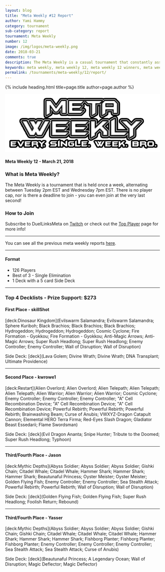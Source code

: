 ```yaml
---
layout: blog
title: "Meta Weekly #12 Report"
author: Yami Hammy
category: tournament
sub-category: report
tournament: Meta Weekly
number: 12
image: /img/logos/meta-weekly.png
date: 2018-03-21
comments: true
description: The Meta Weekly is a casual tournament that constantly assesses the ever changing Meta. Check out the report of these Top Players, their decks, and Prizes!
keywords: meta weekly, meta weekly 12, meta weekly 12 winners, meta weekly 12 decks, tournament, Dkayed, aliens, snipe hunter, volcanics, volcanic rocket, blaze accelerator, aliens, water, fish
permalink: /tournaments/meta-weekly/12/report/
---
```


{% include heading.html title=page.title author=page.author %}

![](/img/logos/meta-weekly.png)

#### Meta Weekly 12 - March 21, 2018

### What is Meta Weekly?
The Meta Weekly is a tournament that is held once a week, alternating between Tuesday 2pm EST and Wednesday 7pm EST. There is no player cap, nor is there a deadline to join - you can even join at the very last second!

### How to Join
Subscribe to DuelLinksMeta on [Twitch](https://www.twitch.tv/duellinksmeta) or check out the [Top Player](/discord/) page for more info!

---

You can see all the previous meta weekly reports [here](/tournaments/meta-weekly/).

---

#### Format
- 126 Players
- Best of 3 - Single Elimination 
- 1 Deck with a 5 card Side Deck

---

### Top 4 Decklists - Prize Support: $273

#### First Place - skillShot

[deck:Dinosaur Kingdom](Evilswarm Salamandra; Evilswarm Salamandra; Sphere Kuriboh; Black Brachios; Black Brachios; Black Brachios; Hydrogeddon; Hydrogeddon; Hydrogeddon; Cosmic Cyclone; Fire Formation - Gyokkou; Fire Formation - Gyokkou; Anti-Magic Arrows; Anti-Magic Arrows; Super Rush Headlong; Super Rush Headlong; Enemy Controller; Enemy Controller; Wall of Disruption; Wall of Disruption)

Side Deck:
[deck](Lava Golem; Divine Wrath; Divine Wrath; DNA Transplant; Ultimate Providence)

---

#### Second Place - kwrowe1

[deck:Restart](Alien Overlord; Alien Overlord; Alien Telepath; Alien Telepath; Alien Telepath; Alien Warrior; Alien Warrior; Alien Warrior; Cosmic Cyclone; Enemy Controller; Enemy Controller; Enemy Controller; "A" Cell Recombination Device; "A" Cell Recombination Device; "A" Cell Recombination Device; Powerful Rebirth; Powerful Rebirth; Powerful Rebirth; Brainwashing Beam; Curse of Anubis; VWXYZ-Dragon Catapult Cannon; Elemental HERO Terra Firma; Red-Eyes Slash Dragon; Gladiator Beast Essedarii; Flame Swordsman)

Side Deck:
[deck](Evil Dragon Ananta; Snipe Hunter; Tribute to the Doomed; Super Rush Headlong; Typhoon)

---

#### Third/Fourth Place - Jason

[deck:Mythic Depths](Abyss Soldier; Abyss Soldier; Abyss Soldier; Gishki Chain; Citadel Whale; Citadel Whale; Hammer Shark; Hammer Shark; Hammer Shark; Beautunaful Princess; Oyster Meister; Oyster Meister; Golden Flying Fish; Enemy Controller; Enemy Controller; Sea Stealth Attack; Powerful Rebirth; Powerful Rebirth; Wall of Disruption; Wall of Disruption)

Side Deck:
[deck](Golden Flying Fish; Golden Flying Fish; Super Rush Headlong; Foolish Return; Rebound)

---

#### Third/Fourth Place - Yasser

[deck:Mythic Depths](Abyss Soldier; Abyss Soldier; Abyss Soldier; Gishki Chain; Gishki Chain; Citadel Whale; Citadel Whale; Citadel Whale; Hammer Shark; Hammer Shark; Hammer Shark; Fishborg Planter; Fishborg Planter; Fishborg Planter; Enemy Controller; Enemy Controller; Enemy Controller; Sea Stealth Attack; Sea Stealth Attack; Curse of Anubis)

Side Deck:
[deck](Beautunaful Princess; A Legendary Ocean; Wall of Disruption; Magic Deflector; Magic Deflector)